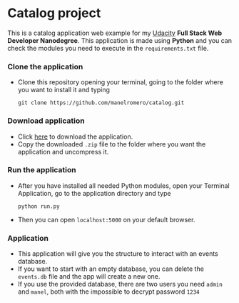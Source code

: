 # Catalog project
This is a catalog application web example for my [Udacity](http://www.udacity.com) **Full Stack Web Developer Nanodegree**. This application is made using **Python** and you can check the modules you need to execute in the `requirements.txt` file.

### Clone the application
* Clone this repository opening your terminal, going to the folder where you want to install it and typing

    ``` terminal
    git clone https://github.com/manelromero/catalog.git
    ```

### Download application
* Click [here](https://github.com/manelromero/catalog/archive/master.zip) to download the application.
* Copy the downloaded `.zip` file to the folder where you want the application and uncompress it.

### Run the application
* After you have installed all needed Python modules, open your Terminal Application, go to the application directory and type

    ``` terminal
    python run.py
    ```

* Then you can open `localhost:5000` on your default browser.

### Application
* This application will give you the structure to interact with an events database.
* If you want to start with an empty database, you can delete the `events.db` file and the app will create a new one.
* If you use the provided database, there are two users you need `admin` and `manel`, both with the impossible to decrypt password `1234`
